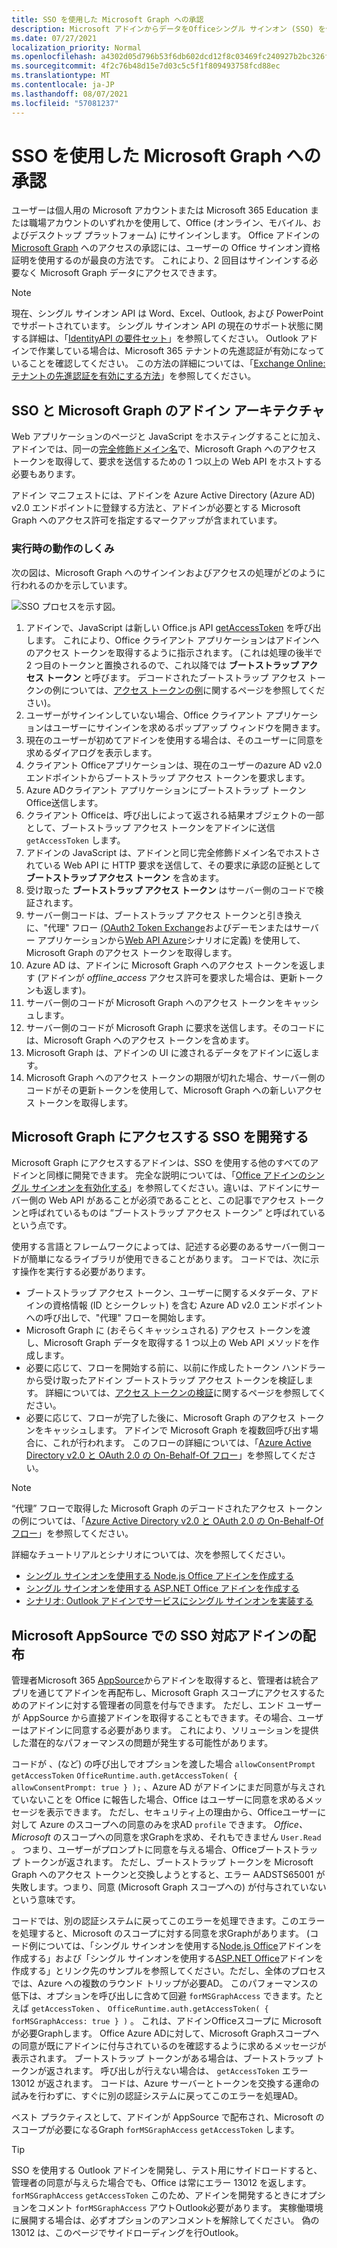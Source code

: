 ```yaml
---
title: SSO を使用した Microsoft Graph への承認
description: Microsoft アドインからデータをOfficeシングル サインオン (SSO) を使用する方法について説明Graph。
ms.date: 07/27/2021
localization_priority: Normal
ms.openlocfilehash: a4302d05d796b53f6db602dcd12f8c03469fc240927b2bc326ffa9f07a5d8954
ms.sourcegitcommit: 4f2c76b48d15e7d03c5c5f1f809493758fcd88ec
ms.translationtype: MT
ms.contentlocale: ja-JP
ms.lasthandoff: 08/07/2021
ms.locfileid: "57081237"
---
```

# <a name="authorize-to-microsoft-graph-with-sso"></a>SSO を使用した Microsoft Graph への承認

ユーザーは個人用の Microsoft アカウントまたは Microsoft 365 Education または職場アカウントのいずれかを使用して、Office (オンライン、モバイル、およびデスクトップ プラットフォーム) にサインインします。 Office アドインの [Microsoft Graph](https://developer.microsoft.com/graph/docs) へのアクセスの承認には、ユーザーの Office サインオン資格証明を使用するのが最良の方法です。 これにより、2 回目はサインインする必要なく Microsoft Graph データにアクセスできます。

> [!NOTE]
> 現在、シングル サインオン API は Word、Excel、Outlook, および PowerPoint でサポートされています。 シングル サインオン API の現在のサポート状態に関する詳細は、「[IdentityAPI の要件セット](../reference/requirement-sets/identity-api-requirement-sets.md)」を参照してください。
> Outlook アドインで作業している場合は、Microsoft 365 テナントの先進認証が有効になっていることを確認してください。 この方法の詳細については、「[Exchange Online: テナントの先進認証を有効にする方法](https://social.technet.microsoft.com/wiki/contents/articles/32711.exchange-online-how-to-enable-your-tenant-for-modern-authentication.aspx)」を参照してください。

## <a name="add-in-architecture-for-sso-and-microsoft-graph"></a>SSO と Microsoft Graph のアドイン アーキテクチャ

Web アプリケーションのページと JavaScript をホスティングすることに加え、アドインでは、同一の[完全修飾ドメイン名](/windows/desktop/DNS/f-gly#_dns_fully_qualified_domain_name_fqdn__gly)で、Microsoft Graph へのアクセス トークンを取得して、要求を送信するための 1 つ以上の Web API をホストする必要もあります。

アドイン マニフェストには、アドインを Azure Active Directory (Azure AD) v2.0 エンドポイントに登録する方法と、アドインが必要とする Microsoft Graph へのアクセス許可を指定するマークアップが含まれています。

### <a name="how-it-works-at-runtime"></a>実行時の動作のしくみ

次の図は、Microsoft Graph へのサインインおよびアクセスの処理がどのように行われるのかを示しています。

![SSO プロセスを示す図。](../images/sso-access-to-microsoft-graph.png)

1. アドインで、JavaScript は新しい Office.js API [getAccessToken](/javascript/api/office-runtime/officeruntime.auth#getAccessToken_options_) を呼び出します。 これにより、Office クライアント アプリケーションはアドインへのアクセス トークンを取得するように指示されます。 (これは処理の後半で 2 つ目のトークンと置換されるので、これ以降では **ブートストラップ アクセス トークン** と呼びます。 デコードされたブートストラップ アクセス トークンの例については、[アクセス トークンの例](sso-in-office-add-ins.md#example-access-token)に関するページを参照してください)。
2. ユーザーがサインインしていない場合、Office クライアント アプリケーションはユーザーにサインインを求めるポップアップ ウィンドウを開きます。
3. 現在のユーザーが初めてアドインを使用する場合は、そのユーザーに同意を求めるダイアログを表示します。
4. クライアント Officeアプリケーションは、現在のユーザーのazure AD v2.0 エンドポイントからブートストラップ アクセス トークンを要求します。
5. Azure ADクライアント アプリケーションにブートストラップ トークンOffice送信します。
6. クライアント Officeは、呼び出しによって返される結果オブジェクトの一部として、ブートストラップ アクセス トークンをアドインに送信 `getAccessToken` します。
7. アドインの JavaScript は、アドインと同じ完全修飾ドメイン名でホストされている Web API に HTTP 要求を送信して、その要求に承認の証拠として **ブートストラップ アクセス トークン** を含めます。
8. 受け取った **ブートストラップ アクセス トークン** はサーバー側のコードで検証されます。
9. サーバー側コードは、ブートストラップ アクセス トークンと引き換えに、"代理" フロー [(OAuth2 Token Exchange](https://tools.ietf.org/html/draft-ietf-oauth-token-exchange-02)およびデーモンまたはサーバー アプリケーションから[Web API Azure](/azure/active-directory/develop/active-directory-authentication-scenarios)シナリオに定義) を使用して、Microsoft Graph のアクセス トークンを取得します。
10. Azure AD は、アドインに Microsoft Graph へのアクセス トークンを返します (アドインが *offline_access* アクセス許可を要求した場合は、更新トークンも返します)。
11. サーバー側のコードが Microsoft Graph へのアクセス トークンをキャッシュします。
12. サーバー側のコードが Microsoft Graph に要求を送信します。そのコードには、Microsoft Graph へのアクセス トークンを含めます。
13. Microsoft Graph は、アドインの UI に渡されるデータをアドインに返します。
14. Microsoft Graph へのアクセス トークンの期限が切れた場合、サーバー側のコードがその更新トークンを使用して、Microsoft Graph への新しいアクセス トークンを取得します。

## <a name="develop-an-sso-add-in-that-accesses-microsoft-graph"></a>Microsoft Graph にアクセスする SSO を開発する

Microsoft Graph にアクセスするアドインは、SSO を使用する他のすべてのアドインと同様に開発できます。 完全な説明については、「[Office アドインのシングル サインオンを有効化する](../develop/sso-in-office-add-ins.md)」を参照してください。違いは、アドインにサーバー側の Web API があることが必須であることと、この記事でアクセス トークンと呼ばれているものは “ブートストラップ アクセス トークン” と呼ばれているという点です。

使用する言語とフレームワークによっては、記述する必要のあるサーバー側コードが簡単になるライブラリが使用できることがあります。 コードでは、次に示す操作を実行する必要があります。

* ブートストラップ アクセス トークン、ユーザーに関するメタデータ、アドインの資格情報 (ID とシークレット) を含む Azure AD v2.0 エンドポイントへの呼び出しで、"代理" フローを開始します。
* Microsoft Graph に (おそらくキャッシュされる) アクセス トークンを渡し、Microsoft Graph データを取得する 1 つ以上の Web API メソッドを作成します。
* 必要に応じて、フローを開始する前に、以前に作成したトークン ハンドラーから受け取ったアドイン ブートストラップ アクセス トークンを検証します。 詳細については、[アクセス トークンの検証](sso-in-office-add-ins.md#validate-the-access-token)に関するページを参照してください。 
* 必要に応じて、フローが完了した後に、Microsoft Graph のアクセス トークンをキャッシュします。 アドインで Microsoft Graph を複数回呼び出す場合に、これが行われます。 このフローの詳細については、「[Azure Active Directory v2.0 と OAuth 2.0 の On-Behalf-Of フロー](/azure/active-directory/develop/active-directory-v2-protocols-oauth-on-behalf-of)」を参照してください。

> [!NOTE]
> “代理” フローで取得した Microsoft Graph のデコードされたアクセス トークンの例については、「[Azure Active Directory v2.0 と OAuth 2.0 の On-Behalf-Of フロー](/azure/active-directory/develop/active-directory-v2-protocols-oauth-on-behalf-of)」を参照してください。

詳細なチュートリアルとシナリオについては、次を参照してください。

* [シングル サインオンを使用する Node.js Office アドインを作成する](create-sso-office-add-ins-nodejs.md)
* [シングル サインオンを使用する ASP.NET Office アドインを作成する](create-sso-office-add-ins-aspnet.md)
* [シナリオ: Outlook アドインでサービスにシングル サインオンを実装する](../outlook/implement-sso-in-outlook-add-in.md)

## <a name="distributing-sso-enabled-add-ins-in-microsoft-appsource"></a>Microsoft AppSource での SSO 対応アドインの配布

管理者Microsoft 365 [AppSource](https://appsource.microsoft.com)からアドインを取得すると、管理者は統合アプリを通じてアドインを再配布し[](/microsoft-365/admin/manage/test-and-deploy-microsoft-365-apps)、Microsoft Graph スコープにアクセスするためのアドインに対する管理者の同意を付与できます。 ただし、エンド ユーザーが AppSource から直接アドインを取得することもできます。その場合、ユーザーはアドインに同意する必要があります。 これにより、ソリューションを提供した潜在的なパフォーマンスの問題が発生する可能性があります。

コードが 、(など) の呼び出しでオプションを渡した場合 `allowConsentPrompt` `getAccessToken` `OfficeRuntime.auth.getAccessToken( { allowConsentPrompt: true } );` 、Azure AD がアドインにまだ同意が与えされていないことを Office に報告した場合、Office はユーザーに同意を求めるメッセージを表示できます。 ただし、セキュリティ上の理由から、Officeユーザーに対して Azure のスコープへの同意のみを求AD `profile` できます。 *Office、Microsoft* のスコープへの同意を求Graphを求め、それもできません `User.Read` 。 つまり、ユーザーがプロンプトに同意を与える場合、Officeブートストラップ トークンが返されます。 ただし、ブートストラップ トークンを Microsoft Graph へのアクセス トークンと交換しようとすると、エラー AADSTS65001 が失敗します。つまり、同意 (Microsoft Graph スコープへの) が付与されていないという意味です。

コードでは、別の認証システムに戻ってこのエラーを処理できます。このエラーを処理すると、Microsoft のスコープに対する同意を求Graphがあります。 (コード例については、「シングル サインオンを使用する[Node.js Office](create-sso-office-add-ins-nodejs.md)アドインを作成する」および「シングル サインオンを使用する[ASP.NET Office](create-sso-office-add-ins-aspnet.md)アドインを作成する」とリンク先のサンプルを参照してください。ただし、全体のプロセスでは、Azure への複数のラウンド トリップが必要AD。 このパフォーマンスの低下は、オプションを呼び出しに含めて回避 `forMSGraphAccess` できます。たとえば `getAccessToken` 、 `OfficeRuntime.auth.getAccessToken( { forMSGraphAccess: true } )` 。  これは、アドインOfficeスコープに Microsoft が必要Graphします。 Office Azure ADに対して、Microsoft Graphスコープへの同意が既にアドインに付与されているのを確認するように求めるメッセージが表示されます。 ブートストラップ トークンがある場合は、ブートストラップ トークンが返されます。 呼び出しが行えない場合は、 `getAccessToken` エラー 13012 が返されます。 コードは、Azure サーバーとトークンを交換する運命の試みを行わずに、すぐに別の認証システムに戻ってこのエラーを処理AD。

ベスト プラクティスとして、アドインが AppSource で配布され、Microsoft のスコープが必要になるGraph `forMSGraphAccess` `getAccessToken` します。

> [!TIP]
> SSO を使用する Outlook アドインを開発し、テスト用にサイドロードすると、管理者の同意が与えらた場合でも、Office は常にエラー 13012 を返します。 `forMSGraphAccess` `getAccessToken` このため、アドインを開発するときにオプションをコメント `forMSGraphAccess` アウトOutlook必要があります。 実稼働環境に展開する場合は、必ずオプションのアンコメントを解除してください。 偽の 13012 は、このページでサイドローディングを行Outlook。
